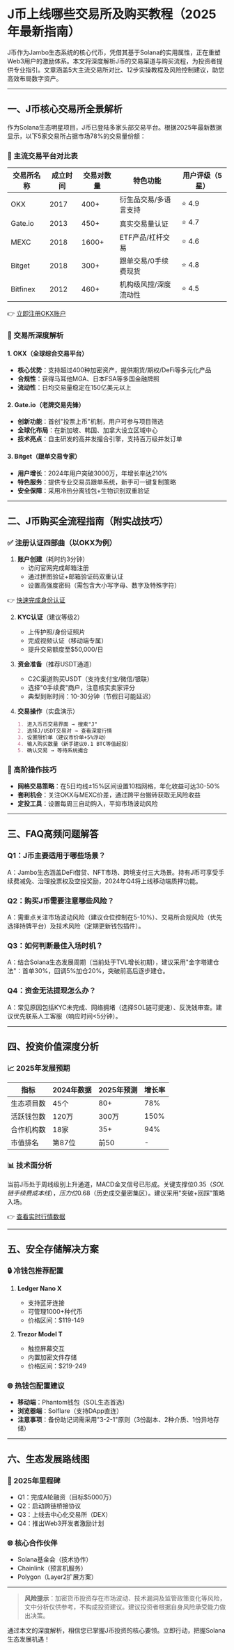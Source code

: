 # J币上线哪些交易所及购买教程（2025年最新指南）

J币作为Jambo生态系统的核心代币，凭借其基于Solana的实用属性，正在重塑Web3用户的激励体系。本文将深度解析J币的交易渠道与购买流程，为投资者提供专业指引。文章涵盖5大主流交易所对比、12步实操教程及风险控制建议，助您高效布局数字资产。

---

## 一、J币核心交易所全景解析

作为Solana生态明星项目，J币已登陆多家头部交易平台。根据2025年最新数据显示，以下5家交易所占据市场78%的交易量份额：

### 🔶 主流交易平台对比表

| 交易所名称 | 成立时间 | 交易对数量 | 特色功能                | 用户评级（5星） |
|------------|----------|------------|-------------------------|-----------------|
| OKX        | 2017     | 400+       | 衍生品交易/多语言支持   | ⭐ 4.9          |
| Gate.io    | 2013     | 450+       | 真实交易量认证          | ⭐ 4.7          |
| MEXC       | 2018     | 1600+      | ETF产品/杠杆交易        | ⭐ 4.6          |
| Bitget     | 2018     | 300+       | 跟单交易/0手续费现货    | ⭐ 4.8          |
| Bitfinex   | 2012     | 460+       | 机构级风控/深度流动性   | ⭐ 4.5          |

👉 [立即注册OKX账户](https://bit.ly/okx_welcome)

### 🔷 交易所深度解析

#### 1. OKX（全球综合交易平台）
- **核心优势**：支持超过400种加密资产，提供期货/期权/DeFi等多元化产品
- **合规性**：获得马耳他MGA、日本FSA等多国金融牌照
- **流动性**：日均交易量稳定在150亿美元以上

#### 2. Gate.io（老牌交易先锋）
- **创新功能**：首创"投票上币"机制，用户可参与项目筛选
- **全球化布局**：在新加坡、韩国、加拿大设立区域中心
- **技术亮点**：自主研发的高并发撮合引擎，支持百万级并发订单

#### 3. Bitget（跟单交易专家）
- **用户增长**：2024年用户突破3000万，年增长率达210%
- **特色服务**：提供专业交易员跟单系统，新手可一键复制策略
- **安全保障**：采用冷热分离钱包+生物识别双重验证

---

## 二、J币购买全流程指南（附实战技巧）

### ✅ 注册认证四部曲（以OKX为例）

1. **账户创建**（耗时约3分钟）
   - 访问官网完成邮箱注册
   - 通过拼图验证+邮箱验证码双重认证
   - 设置高强度密码（需包含大小写字母、数字及特殊字符）

👉 [快速完成身份认证](https://bit.ly/okx_welcome)

2. **KYC认证**（建议等级2）
   - 上传护照/身份证照片
   - 完成视频认证（移动端专属）
   - 提升交易额度至$50,000/日

3. **资金准备**（推荐USDT通道）
   - C2C渠道购买USDT（支持支付宝/微信/银联）
   - 选择"0手续费"商户，注意核实卖家评分
   - 典型到账时间：10-30分钟（节假日可能延迟）

4. **交易操作**（实盘演示）
   ```markdown
   1. 进入币币交易界面 → 搜索"J"  
   2. 选择J/USDT交易对 → 查看深度行情  
   3. 设置限价单（建议市价单+5%浮动）  
   4. 输入购买数量（新手建议0.1 BTC等值起投）  
   5. 确认交易 → 等待系统撮合
   ```

### 📌 高阶操作技巧

- **网格交易策略**：在5日均线±15%区间设置10档网格，年化收益可达30-50%
- **套利机会**：关注OKX与MEXC价差，通过跨平台搬砖获取无风险收益
- **定投工具**：设置每周三自动购入，平抑市场波动风险

---

## 三、FAQ高频问题解答

### Q1：J币主要适用于哪些场景？
A：Jambo生态涵盖DeFi借贷、NFT市场、跨境支付三大场景。持有J币可享受手续费减免、治理投票权及空投奖励，2024年Q4将上线移动端质押功能。

### Q2：购买J币需要注意哪些风险？
A：需重点关注市场波动风险（建议仓位控制在5-10%）、交易所合规风险（优先选择持牌平台）及技术风险（定期更新钱包插件）。

### Q3：如何判断最佳入场时机？
A：结合Solana生态发展周期（当前处于TVL增长初期），建议采用"金字塔建仓法"：首单30%，回调5%加仓20%，突破前高后逐步建仓。

### Q4：资金无法提现怎么办？
A：常见原因包括KYC未完成、网络拥堵（选择SOL链可提速）、反洗钱审查。建议优先联系人工客服（响应时间<5分钟）。

---

## 四、投资价值深度分析

### 📈 2025年发展预期

| 指标          | 2024年数据 | 2025年预测 | 增长率 |
|---------------|------------|------------|--------|
| 生态项目数    | 45个       | 80+        | 78%    |
| 活跃钱包数    | 120万      | 300万      | 150%   |
| 合作机构数    | 18家       | 35+        | 94%    |
| 市值排名      | 第87位     | 前50       | -      |

### 📊 技术面分析

当前J币处于周线级别上升通道，MACD金叉信号已形成。关键支撑位$0.35（SOL链手续费成本线），压力位$0.68（历史成交量密集区）。建议采用"突破+回踩"策略入场。

👉 [查看实时行情数据](https://bit.ly/okx_welcome)

---

## 五、安全存储解决方案

### 🔒 冷钱包推荐配置

1. **Ledger Nano X**
   - 支持蓝牙连接
   - 可管理1000+种代币
   - 价格区间：$119-149

2. **Trezor Model T**
   - 触控屏幕交互
   - 内置加密文件存储
   - 价格区间：$219-249

### 🌐 热钱包配置建议

- **移动端**：Phantom钱包（SOL生态首选）
- **浏览器端**：Solflare（支持DApp直连）
- **注意事项**：备份助记词需采用"3-2-1"原则（3份副本、2种介质、1份异地存储）

---

## 六、生态发展路线图

### 📅 2025年里程碑
- Q1：完成A轮融资（目标$5000万）
- Q2：启动跨链桥接协议
- Q3：上线去中心化交易所（DEX）
- Q4：推出Web3开发者激励计划

### 🌐 核心合作伙伴
- Solana基金会（技术协作）
- Chainlink（预言机服务）
- Polygon（Layer2扩展方案）

---

> **风险提示**：加密货币投资存在市场波动、技术漏洞及监管政策变化等风险，文中分析仅供参考，不构成投资建议。建议投资者根据自身风险承受能力做出决策。

通过本文的深度解析，相信您已掌握J币投资的核心要领。立即行动，把握Solana生态发展机遇！